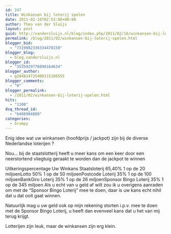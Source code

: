 ```yaml
---
id: 247
title: Winkansen bij loterij spelen
date: 2011-02-16T02:53:00+00:00
author: Theo van der Sluijs
layout: post
guid: http://vandersluijs.nl/blog/index.php/2011/02/16/winkansen-bij-loterij-spelen/
permalink: /blog/2011/02/winkansen-bij-loterij-spelen.html
blogger_bid:
  - "7319082336334478150"
blogger_blog:
  - blog.vandersluijs.nl
blogger_id:
  - "3535929776098164634"
blogger_author:
  - g104814725400115166555
blogger_comments:
  - "0"
blogger_permalink:
  - /2011/02/winkansen-bij-loterij-spelen.html
hits:
  - "1108"
dsq_thread_id:
  - "6408904880"
categories:
  - Grumpy
---
```

Enig idee wat uw winkansen (hoofdprijs / jackpot) zijn bij de diverse Nederlandse loterijen ?

Nou… bij de staatslotterij heeft u meer kans om een keer door een neerstortend vliegtuig geraakt te worden dan de jackpot te winnen

Uitkeringspercentage Uw Winkans Staatsloterij 65,40% 1 op de 20 miljoenLotto 50% 1 op de 50 miljoenPostcode Loterij 35% 1 op de 100 miljoenBankGiro Loterij 35% 1 op de 26 miljoenSponsor Bingo Loterij 35% 1 op de 345 miljoen Als u echt van u geld af wilt zou ik u overigens aanraden om met de “Sponsor Bingo Loterij” mee te doen, daar is uw kans echt nihil dat u dat ooit gaat winnen.

Natuurlijk mag u uw geld ook op mijn rekening storten i.p.v. mee te doen met de Sponsor Bingo Loterij, u heeft dan evenveel kans dat u het van mij terug krijgt.

Lotterijen zijn leuk, maar de winkansen zijn erg klein.